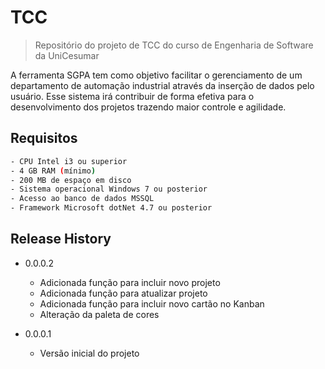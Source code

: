 # TCC
> Repositório do projeto de TCC do curso de Engenharia de Software da UniCesumar

A ferramenta SGPA tem como objetivo facilitar o gerenciamento de um departamento de automação industrial através da inserção de dados pelo usuário. Esse sistema irá contribuir de forma efetiva para o desenvolvimento dos projetos trazendo maior controle e agilidade.


## Requisitos

```sh
- CPU Intel i3 ou superior
- 4 GB RAM (mínimo)
- 200 MB de espaço em disco
- Sistema operacional Windows 7 ou posterior
- Acesso ao banco de dados MSSQL
- Framework Microsoft dotNet 4.7 ou posterior

```


## Release History
* 0.0.0.2
    * Adicionada função para incluir novo projeto
    * Adicionada função para atualizar projeto
    * Adicionada função para incluir novo cartão no Kanban
    * Alteração da paleta de cores

* 0.0.0.1
    * Versão inicial do projeto



